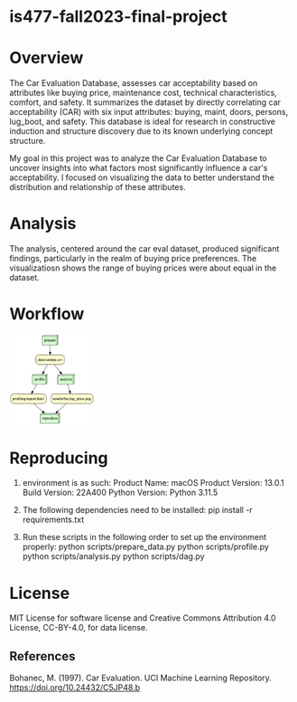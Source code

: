 # is477-fall2023-final-project

# Overview 

The Car Evaluation Database, assesses car acceptability based on attributes like buying price, maintenance cost, technical characteristics, comfort, and safety. It summarizes the dataset by directly correlating car acceptability (CAR) with six input attributes: buying, maint, doors, persons, lug_boot, and safety. This database is ideal for research in constructive induction and structure discovery due to its known underlying concept structure.

My goal in this project was to analyze the Car Evaluation Database to uncover insights into what factors most significantly influence a car's acceptability. I focused on visualizing the data to better understand the distribution and relationship of these attributes.

# Analysis 
The analysis, centered around the car eval dataset, produced significant findings, particularly in the realm of buying price preferences. The visualizatiosn shows the range of buying prices were about equal in the dataset.

# Workflow 

 <img src = "workflow/dag.png" width="150">


# Reproducing 
1. environment is as such:
Product Name:            macOS
Product Version:         13.0.1
Build Version:           22A400
Python Version:          Python 3.11.5

2. The following dependencies need to be installed: pip install -r requirements.txt

3. Run these scripts in the following order to set up the environment properly:
python scripts/prepare_data.py
python scripts/profile.py
python scripts/analysis.py
python scripts/dag.py

# License 
MIT License for software license and Creative Commons Attribution 4.0 License, CC-BY-4.0, for data license.


## References
Bohanec, M. (1997). Car Evaluation. UCI Machine Learning Repository. https://doi.org/10.24432/C5JP48.b 